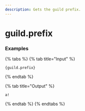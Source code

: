 ```yaml
---
description: Gets the guild prefix.
---
```


# guild.prefix

### Examples

{% tabs %}
{% tab title="Input" %}
```text
{guild.prefix}
```
{% endtab %}

{% tab title="Output" %}
```text
a!
```
{% endtab %}
{% endtabs %}